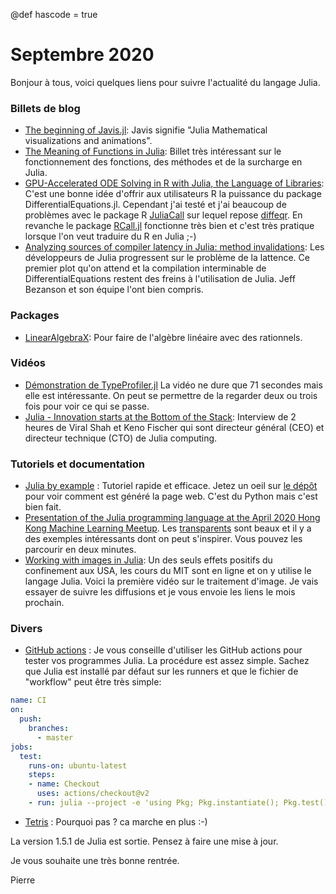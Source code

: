 @def hascode = true

# Septembre 2020

Bonjour à tous, voici quelques liens pour suivre l'actualité du langage Julia.

### Billets de blog

- [The beginning of Javis.jl](https://opensourc.es/blog/javis-beginning/): Javis signifie "Julia Mathematical visualizations and animations".
- [The Meaning of Functions in Julia](https://hackernoon.com/the-meaning-of-functions-in-julia-ix1u3u1p): Billet très intéressant sur le fonctionnement des fonctions, des méthodes et de la surcharge en Julia.
- [GPU-Accelerated ODE Solving in R with Julia, the Language of Libraries](https://www.stochasticlifestyle.com/gpu-accelerated-ode-solving-in-r-with-julia-the-language-of-libraries/): C'est une bonne idée d'offrir aux utilisateurs R la puissance du package DifferentialEquations.jl. Cependant j'ai testé et j'ai beaucoup de problèmes avec le package R [JuliaCall](https://github.com/Non-Contradiction/JuliaCall) sur lequel repose [diffeqr](https://github.com/SciML/diffeqr). En revanche le package [RCall.jl](https://github.com/JuliaInterop/RCall.jl) fonctionne très bien et c'est très pratique lorsque l'on veut traduire du R en Julia ;-)
- [Analyzing sources of compiler latency in Julia: method invalidations](https://julialang.org/blog/2020/08/invalidations/): Les développeurs de Julia progressent sur le problème de la lattence. Ce premier plot qu'on attend et la compilation interminable de DifferentialEquations restent des freins à l'utilisation de Julia. Jeff Bezanson et son équipe l'ont bien compris.

### Packages

- [LinearAlgebraX](https://github.com/scheinerman/LinearAlgebraX.jl): Pour faire de l'algèbre linéaire avec des rationnels.

### Vidéos

- [Démonstration de TypeProfiler.jl](https://youtu.be/OICGfxAm5tQ) La vidéo ne dure que 71 secondes mais elle est intéressante. On peut se permettre de la regarder deux ou trois fois pour voir ce qui se passe.
- [Julia - Innovation starts at the Bottom of the Stack](https://youtu.be/mWAiCI43nqA): Interview de 2 heures de Viral Shah et Keno Fischer qui sont directeur général (CEO) et directeur technique (CTO) de Julia computing.

### Tutoriels et documentation

- [Julia by example](https://juliabyexample.helpmanual.io) : Tutoriel rapide et efficace. Jetez un oeil sur [le dépôt](https://github.com/samuelcolvin/JuliaByExample/) pour voir comment est généré la page web. C'est du Python mais c'est bien fait.
- [Presentation of the Julia programming language at the April 2020 Hong Kong Machine Learning Meetup](https://github.com/Emmanuel-R8/Presentation_HKML_2020_04). Les [transparents](https://github.com/Emmanuel-R8/Presentation_HKML_2020_04/blob/master/HKML_Julia_Xarrigan_2020_04_29.pdf) sont beaux et il y a des exemples intéressants dont on peut s'inspirer. Vous pouvez les parcourir en deux minutes.
- [Working with images in Julia](https://youtu.be/DGojI9xcCfg): Un des seuls effets positifs du confinement aux USA, les cours du MIT sont en ligne et on y utilise le langage Julia. Voici la première vidéo sur le traitement d'image. Je vais essayer de suivre les diffusions et je vous envoie les liens le mois prochain.

### Divers

- [GitHub actions](https://github.com/julia-actions/setup-julia) : Je vous conseille d'utiliser
les GitHub actions pour tester vos programmes Julia. La procédure est assez simple. Sachez que Julia est installé par défaut sur les runners et que le fichier de "workflow" peut être très simple:

```yaml
name: CI
on:
  push:
    branches:
      - master
jobs:
  test:
    runs-on: ubuntu-latest
    steps:
    - name: Checkout
      uses: actions/checkout@v2
    - run: julia --project -e 'using Pkg; Pkg.instantiate(); Pkg.test()'
```

- [Tetris](https://github.com/mossr/Tetris.jl) : Pourquoi pas ? ca marche en plus :-)

La version 1.5.1 de Julia est sortie. Pensez à faire une mise à jour. 

Je vous souhaite une très bonne rentrée.

Pierre

